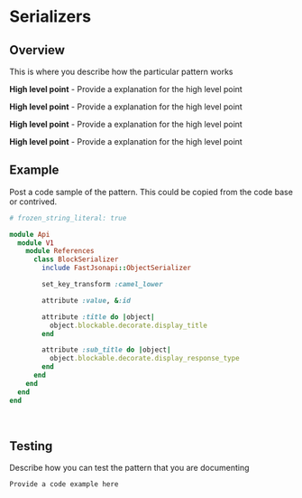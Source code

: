 # Serializers

## Overview

This is where you describe how the particular pattern works

**High level point** - Provide a explanation for the high level point

**High level point** - Provide a explanation for the high level point

**High level point** - Provide a explanation for the high level point

**High level point** - Provide a explanation for the high level point

## Example <a href="example" id="example"></a>

Post a code sample of the pattern.  This could be copied from the code base or contrived.

```ruby
# frozen_string_literal: true

module Api
  module V1
    module References
      class BlockSerializer
        include FastJsonapi::ObjectSerializer

        set_key_transform :camel_lower

        attribute :value, &:id

        attribute :title do |object|
          object.blockable.decorate.display_title
        end

        attribute :sub_title do |object|
          object.blockable.decorate.display_response_type
        end
      end
    end
  end
end
```

‌

## Testing <a href="testing" id="testing"></a>

Describe how you can test the pattern that you are documenting

```
Provide a code example here
```
